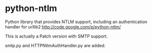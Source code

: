 python-ntlm
===========

  Python library that provides NTLM support, including an authentication handler for urllib2  http://code.google.com/p/python-ntlm/
  
  This is actually a Patch version with SMTP support.
  
  smtp.py and HTTPNtlmAuthHandler.py are added.